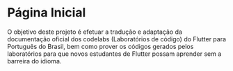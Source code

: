 # Página Inicial

O objetivo deste projeto é efetuar a tradução e adaptação da documentação oficial dos codelabs \(Laboratórios de código\) do Flutter para Português do Brasil, bem como prover os códigos gerados pelos laboratórios para que novos estudantes de Flutter possam aprender sem a barreira do idioma.

